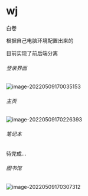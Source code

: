 # wj
白卷

根据自己电脑环境配置出来的

目前实现了前后端分离

###### 登录界面

![image-20220509170035153](https://cdn.jsdelivr.net/gh/512Crazypython/image/202205091701418.png)

###### 主页

![image-20220509170226393](https://cdn.jsdelivr.net/gh/512Crazypython/image/202205091702494.png)

###### 笔记本

待完成...

###### 图书馆

![image-20220509170307312](https://cdn.jsdelivr.net/gh/512Crazypython/image/202205091703414.png)
